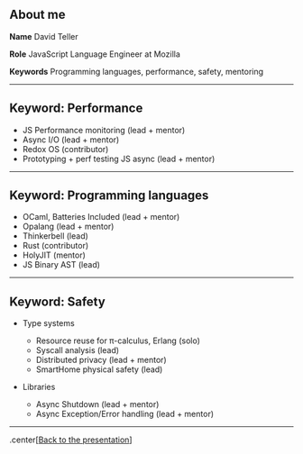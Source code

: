 
## About me

**Name** David Teller

**Role** JavaScript Language Engineer at Mozilla

**Keywords** Programming languages, performance, safety, mentoring


---

## Keyword: Performance

- JS Performance monitoring (lead + mentor)
- Async I/O (lead + mentor)
- Redox OS (contributor)
- Prototyping + perf testing JS async (lead + mentor)

---

## Keyword: Programming languages

- OCaml, Batteries Included (lead + mentor)
- Opalang (lead + mentor)
- Thinkerbell (lead)
- Rust (contributor)
- HolyJIT (mentor)
- JS Binary AST (lead)

---

## Keyword: Safety

- Type systems
    - Resource reuse for π-calculus, Erlang (solo)
    - Syscall analysis (lead)
    - Distributed privacy (lead + mentor)
    - SmartHome physical safety (lead)

- Libraries
    - Async Shutdown (lead + mentor)
    - Async Exception/Error handling (lead + mentor)



---

.center[[Back to the presentation](talk.html)]
